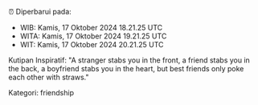 ⏰ Diperbarui pada:
- WIB: Kamis, 17 Oktober 2024 18.21.25 UTC
- WITA: Kamis, 17 Oktober 2024 19.21.25 UTC
- WIT: Kamis, 17 Oktober 2024 20.21.25 UTC

Kutipan Inspiratif:
"A stranger stabs you in the front, a friend stabs you in the back, a boyfriend stabs you in the heart, but best friends only poke each other with straws."


Kategori: friendship

